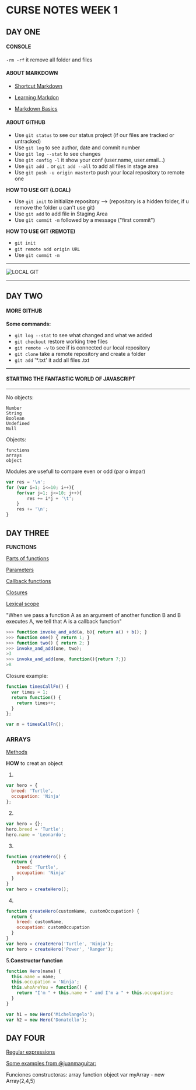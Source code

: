 # CURSE NOTES WEEK 1

## DAY ONE

#### CONSOLE

`-rm -rf` it remove all folder and files

#### ABOUT MARKDOWN

- [Shortcut Markdown](https://github.com/SublimeText-Markdown/MarkdownEditing) 

- [Learning Markdon](https://blog.ghost.org/markdown/)

- [Markdown Basics](http://rmarkdown.rstudio.com/authoring_basics.html)

#### ABOUT GITHUB

- Use `git status` to see our status project (if our files are tracked or untracked)
- Use `git log` to see author, date and commit number
- Use `git log --stat` to see changes
- Use `git config -l` it show your conf (user.name, user.email...)
- Use `git add .` or `git add --all` to add all files in stage area
- Use `git push -u origin master`to push your local repository to remote one

__HOW TO USE GIT (LOCAL)__

- Use `git init` to initialize repository --> (repository is a hidden folder, if u remove the folder u can't use git)
- Use `git add` to add file in Staging Area
- Use `git commit -m` followed by a message ("first commit") 

__HOW TO USE GIT (REMOTE)__

- `git init`
- `git remote add origin URL` 
- Use `git commit -m` 
------

![LOCAL GIT](http://i.imgur.com/DDPtmnD.png)

------




## DAY TWO

#### MORE GITHUB

**Some commands:**

- `git log --stat` to see what changed and what we added
- `git checkout` restore working tree files
- `git remote -v` to see if is connected our local repository
- `git clone` take a remote repository and create a folder
- `git add` '*.txt' it add all files .txt

------------------------------
#### STARTING THE ~~FANTASTIC~~ WORLD OF JAVASCRIPT
------------------------------

No objects: 
```
Number
String
Boolean
Undefined
Null
```

Objects:
```
functions
arrays
object
```

Modules are usefull to compare even or odd (par o impar)

```javascript
var res = '\n';
for (var i=1; i<=10; i++){
    for(var j=1; j<=10; j++){
        res += i*j + '\t';
    }
    res += '\n';
}
```


## DAY THREE

__FUNCTIONS__

[Parts of functions](https://github.com/juanmaguitar/javascript-notes/tree/master/markdown-en/04-functions)

[Parameters](https://github.com/juanmaguitar/javascript-notes/tree/master/markdown-en/04-functions#parameters) 

[Callback functions](https://github.com/juanmaguitar/javascript-notes/tree/master/markdown-en/04-functions#callback-functions)

[Closures](https://github.com/juanmaguitar/javascript-notes/tree/master/markdown-en/04-functions#closures)

[Lexical scope](https://medium.com/@nickbalestra/javascripts-lexical-scope-hoisting-and-closures-without-mystery-c2324681d4be)

"When we pass a function A as an argument of another function B and B executes A, we tell that A is a callback function"

```javascript
>>> function invoke_and_add(a, b){ return a() + b(); }
>>> function one() { return 1; }
>>> function two() { return 2; }
>>> invoke_and_add(one, two);
>3
>>> invoke_and_add(one, function(){return 7;})
>8
```


Closure example:
```javascript
function timesCallFn() {
  var times = 1;
  return function() {
    return times++;
  }
};

var m = timesCallFn();
```



### ARRAYS

[Methods](https://github.com/juanmaguitar/javascript-notes/tree/master/markdown-en/06-global-objects/arrays#basic-methods-of-array)

__HOW__ to creat an object

1.
```javascript
var hero = {
  breed: 'Turtle',
  occupation: 'Ninja'
};
```
2.
```javascript
var hero = {};
hero.breed = 'Turtle';
hero.name = 'Leonardo';
```
3.
```javascript
function createHero() {
  return {
    breed: 'Turtle',
    occupation: 'Ninja'
  }
}
var hero = createHero();
```
4.
```javascript
function createHero(customName, customOccupation) {
  return {
    breed: customName,
    occupation: customOccupation
  }
}
var hero = createHero('Turtle', 'Ninja');
var hero = createHero('Power', 'Ranger');
```
5.__Constructor function__
```javascript
function Hero(name) {
  this.name = name;
  this.occupation = 'Ninja';
  this.whoAreYou = function() {
    return "I'm " + this.name + " and I'm a " + this.occupation;
  }
}

var h1 = new Hero('Michelangelo');
var h2 = new Hero('Donatello');
```


## DAY FOUR

[Regular expressions](https://github.com/juanmaguitar/javascript-notes/tree/master/markdown-en/08-regular-expressions#regular-expressions)

[Some examples from @juanmaguitar:](https://github.com/sernalab/javascript_exercises/tree/master/higher_order_functions_examples) 


Funciones constructoras:
array
function
object
var myArray - new Array(2,4,5)











